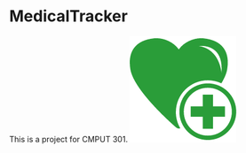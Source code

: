# MedicalTracker
This is a project for CMPUT 301.
![](https://github.com/CMPUT301F18T04/MedicalTracker/blob/master/doc/app_icon.png)
